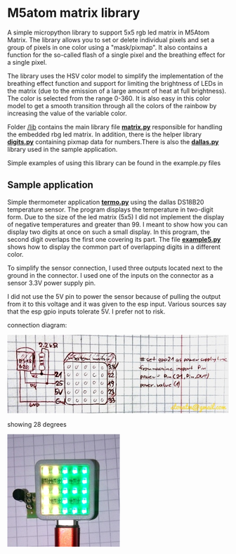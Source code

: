 # M5atom matrix library

A simple micropython library to support 5x5 rgb led matrix in M5Atom Matrix.  The library allows you to set or delete individual pixels and set a group of pixels in one color using a "mask/pixmap".  It also contains a function for the so-called flash of a single pixel and the breathing effect for a single pixel.

The library uses the HSV color model to simplify the implementation of the breathing effect function and support for limiting the brightness of LEDs in the matrix (due to the emission of a large amount of heat at full brightness).  The color is selected from the range 0-360.  It is also easy in this color model to get a smooth transition through all the colors of the rainbow by increasing the value of the variable color.

Folder [/lib](/lib) contains the main library file [**matrix.py**](/lib/matrix.py) responsible for handling the embedded rbg led matrix.  In addition, there is the helper library [**digits.py**](/lib/digits.py) containing pixmap data for numbers.There is also the [**dallas.py**](/lib/dallas.py) library used in the sample application.

Simple examples of using this library can be found in the example.py files

## Sample application

Simple thermometer application [**termo.py**](termo.py) using the dallas DS18B20 temperature sensor.  The program displays the temperature in two-digit form.  Due to the size of the led matrix (5x5) I did not implement the display of negative temperatures and greater than 99. I meant to show how you can display two digits at once on such a small display.  In this program, the second digit overlaps the first one covering its part.  The file [**example5.py**](example5.py) shows how to display the common part of overlapping digits in a different color.

To simplify the sensor connection, I used three outputs located next to the ground in the connector.  I used one of the inputs on the connector as a sensor 3.3V power supply pin.

I did not use the 5V pin to power the sensor because of pulling the output from it to this voltage and it was given to the esp input.  Various sources say that the esp gpio inputs tolerate 5V.  I prefer not to risk.

connection diagram:

![schema.jpg](schema.jpg)


showing 28 degrees

![termo.jpg](termo.jpg)
